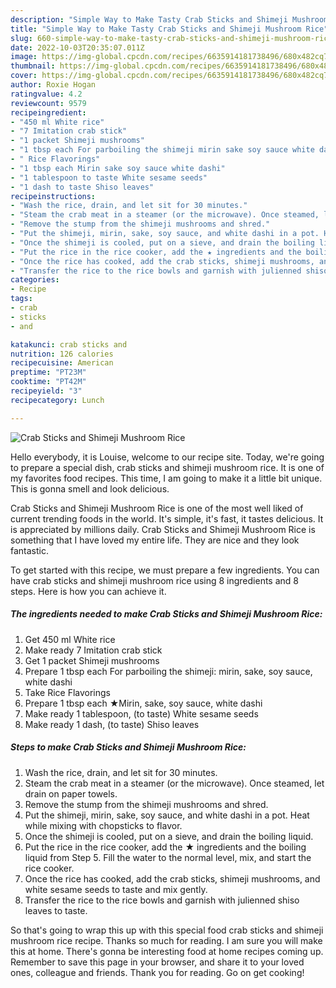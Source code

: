 ```yaml
---
description: "Simple Way to Make Tasty Crab Sticks and Shimeji Mushroom Rice"
title: "Simple Way to Make Tasty Crab Sticks and Shimeji Mushroom Rice"
slug: 660-simple-way-to-make-tasty-crab-sticks-and-shimeji-mushroom-rice
date: 2022-10-03T20:35:07.011Z
image: https://img-global.cpcdn.com/recipes/6635914181738496/680x482cq70/crab-sticks-and-shimeji-mushroom-rice-recipe-main-photo.jpg
thumbnail: https://img-global.cpcdn.com/recipes/6635914181738496/680x482cq70/crab-sticks-and-shimeji-mushroom-rice-recipe-main-photo.jpg
cover: https://img-global.cpcdn.com/recipes/6635914181738496/680x482cq70/crab-sticks-and-shimeji-mushroom-rice-recipe-main-photo.jpg
author: Roxie Hogan
ratingvalue: 4.2
reviewcount: 9579
recipeingredient:
- "450 ml White rice"
- "7 Imitation crab stick"
- "1 packet Shimeji mushrooms"
- "1 tbsp each For parboiling the shimeji mirin sake soy sauce white dashi"
- " Rice Flavorings"
- "1 tbsp each Mirin sake soy sauce white dashi"
- "1 tablespoon to taste White sesame seeds"
- "1 dash to taste Shiso leaves"
recipeinstructions:
- "Wash the rice, drain, and let sit for 30 minutes."
- "Steam the crab meat in a steamer (or the microwave). Once steamed, let drain on paper towels."
- "Remove the stump from the shimeji mushrooms and shred."
- "Put the shimeji, mirin, sake, soy sauce, and white dashi in a pot. Heat while mixing with chopsticks to flavor."
- "Once the shimeji is cooled, put on a sieve, and drain the boiling liquid."
- "Put the rice in the rice cooker, add the ★ ingredients and the boiling liquid from Step 5. Fill the water to the normal level, mix, and start the rice cooker."
- "Once the rice has cooked, add the crab sticks, shimeji mushrooms, and white sesame seeds to taste and mix gently."
- "Transfer the rice to the rice bowls and garnish with julienned shiso leaves to taste."
categories:
- Recipe
tags:
- crab
- sticks
- and

katakunci: crab sticks and 
nutrition: 126 calories
recipecuisine: American
preptime: "PT23M"
cooktime: "PT42M"
recipeyield: "3"
recipecategory: Lunch

---
```



![Crab Sticks and Shimeji Mushroom Rice](https://img-global.cpcdn.com/recipes/6635914181738496/680x482cq70/crab-sticks-and-shimeji-mushroom-rice-recipe-main-photo.jpg)

Hello everybody, it is Louise, welcome to our recipe site. Today, we're going to prepare a special dish, crab sticks and shimeji mushroom rice. It is one of my favorites food recipes. This time, I am going to make it a little bit unique. This is gonna smell and look delicious.

Crab Sticks and Shimeji Mushroom Rice is one of the most well liked of current trending foods in the world. It's simple, it's fast, it tastes delicious. It is appreciated by millions daily. Crab Sticks and Shimeji Mushroom Rice is something that I have loved my entire life. They are nice and they look fantastic.




To get started with this recipe, we must prepare a few ingredients. You can have crab sticks and shimeji mushroom rice using 8 ingredients and 8 steps. Here is how you can achieve it.

<!--inarticleads1-->

##### The ingredients needed to make Crab Sticks and Shimeji Mushroom Rice:

1. Get 450 ml White rice
1. Make ready 7 Imitation crab stick
1. Get 1 packet Shimeji mushrooms
1. Prepare 1 tbsp each For parboiling the shimeji: mirin, sake, soy sauce, white dashi
1. Take  Rice Flavorings
1. Prepare 1 tbsp each ★Mirin, sake, soy sauce, white dashi
1. Make ready 1 tablespoon, (to taste) White sesame seeds
1. Make ready 1 dash, (to taste) Shiso leaves




<!--inarticleads2-->

##### Steps to make Crab Sticks and Shimeji Mushroom Rice:

1. Wash the rice, drain, and let sit for 30 minutes.
1. Steam the crab meat in a steamer (or the microwave). Once steamed, let drain on paper towels.
1. Remove the stump from the shimeji mushrooms and shred.
1. Put the shimeji, mirin, sake, soy sauce, and white dashi in a pot. Heat while mixing with chopsticks to flavor.
1. Once the shimeji is cooled, put on a sieve, and drain the boiling liquid.
1. Put the rice in the rice cooker, add the ★ ingredients and the boiling liquid from Step 5. Fill the water to the normal level, mix, and start the rice cooker.
1. Once the rice has cooked, add the crab sticks, shimeji mushrooms, and white sesame seeds to taste and mix gently.
1. Transfer the rice to the rice bowls and garnish with julienned shiso leaves to taste.




So that's going to wrap this up with this special food crab sticks and shimeji mushroom rice recipe. Thanks so much for reading. I am sure you will make this at home. There's gonna be interesting food at home recipes coming up. Remember to save this page in your browser, and share it to your loved ones, colleague and friends. Thank you for reading. Go on get cooking!

